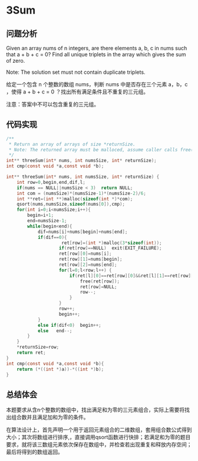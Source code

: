 #  3Sum

## 问题分析
Given an array nums of n integers, are there elements a, b, c in nums such that a + b + c = 0? Find all unique triplets in the array which gives the sum of zero.

Note: The solution set must not contain duplicate triplets.

给定一个包含 n 个整数的数组 nums，判断 nums 中是否存在三个元素 a，b，c ，使得 a + b + c = 0 ？找出所有满足条件且不重复的三元组。

注意：答案中不可以包含重复的三元组。

## 代码实现
``` C
/**
 * Return an array of arrays of size *returnSize.
 * Note: The returned array must be malloced, assume caller calls free().
 */
int** threeSum(int* nums, int numsSize, int* returnSize); 
int cmp(const void *a,const void *b);

int** threeSum(int* nums, int numsSize, int* returnSize) {
    int row=0,begin,end,dif,l;
    if(nums == NULL||numsSize < 3)  return NULL;
    int com = (numsSize)*(numsSize-1)*(numsSize-2)/6;
    int **ret=(int **)malloc(sizeof(int *)*com);
    qsort(nums,numsSize,sizeof(nums[0]),cmp); 
    for(int i=0;i<numsSize;i++){
        begin=i+1;
        end=numsSize-1;
        while(begin<end){
            dif=nums[i]+nums[begin]+nums[end];
            if(dif==0){
                     ret[row]=(int *)malloc(3*sizeof(int));
                    if(ret[row]==NULL)  exit(EXIT_FAILURE);
                    ret[row][0]=nums[i];
                    ret[row][1]=nums[begin];
                    ret[row][2]=nums[end];
                    for(l=0;l<row;l++) {
                        if(ret[l][0]==ret[row][0]&&ret[l][1]==ret[row][1]&&ret[l][2]==ret[row][2]){
                            free(ret[row]);
                            ret[row]=NULL;
                            row--;
                        }
                    }
                    row++; 
                    begin++;
            } 
            else if(dif<0)  begin++;
            else   end--;
        }
    }           
    *returnSize=row;
    return ret;
}
int cmp(const void *a,const void *b){
    return (*((int *)a))-*((int *)b);
}

```

## 总结体会

本题要求从含n个整数的数组中，找出满足和为零的三元素组合，实际上需要将找出组合数并且满足加和为零的条件。

在算法设计上，首先声明一个用于返回元素组合的二维数组，套用组合数公式得到大小；其次将数组进行排序,，直接调用qsort函数进行快排；若满足和为零的题目要求，就将该三数组元素依次保存在数组中，并检查若出现重复和释放内存空间；最后将得到的数组返回。

